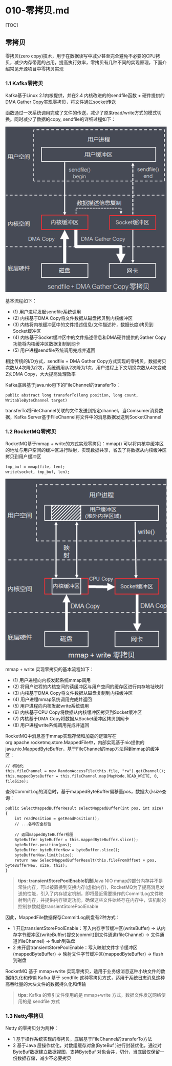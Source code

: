 # 010-零拷贝.md

[TOC]

## 零拷贝

零拷贝(zero copy)技术，用于在数据读写中减少甚至完全避免不必要的CPU拷贝，减少内存带宽的占用，提高执行效率，零拷贝有几种不同的实现原理，下面介绍常见开源项目中零拷贝实现

### 1.1 Kafka零拷贝

Kafka基于Linux 2.1内核提供，并在2.4 内核改进的的sendfile函数 + 硬件提供的DMA Gather Copy实现零拷贝，将文件通过socket传送

函数通过一次系统调用完成了文件的传送，减少了原来read/write方式的模式切换。同时减少了数据的copy, sendfile的详细过程如下：

![image-20210218180709841](../../../assets/image-20210218180709841.png)

基本流程如下：

- (1) 用户进程发起sendfile系统调用
- (2) 内核基于DMA Copy将文件数据从磁盘拷贝到内核缓冲区
- (3) 内核将内核缓冲区中的文件描述信息(文件描述符，数据长度)拷贝到Socket缓冲区
- (4) 内核基于Socket缓冲区中的文件描述信息和DMA硬件提供的Gather Copy功能将内核缓冲区数据复制到网卡
- (5) 用户进程sendfile系统调用完成并返回

相比传统的I/O方式，sendfile + DMA Gather Copy方式实现的零拷贝，数据拷贝次数从4次降为2次，系统调用从2次降为1次，用户进程上下文切换次数从4次变成2次DMA Copy，大大提高处理效率

Kafka底层基于java.nio包下的FileChannel的transferTo：

```
public abstract long transferTo(long position, long count, WritableByteChannel target)
```

transferTo将FileChannel关联的文件发送到指定channel，当Comsumer消费数据，Kafka Server基于FileChannel将文件中的消息数据发送到SocketChannel

### 1.2 RocketMQ零拷贝

RocketMQ基于mmap + write的方式实现零拷贝：mmap() 可以将内核中缓冲区的地址与用户空间的缓冲区进行映射，实现数据共享，省去了将数据从内核缓冲区拷贝到用户缓冲区

```
tmp_buf = mmap(file, len);
write(socket, tmp_buf, len);
```

![image-20210218180730367](../../../assets/image-20210218180730367.png)

mmap + write 实现零拷贝的基本流程如下：

- (1) 用户进程向内核发起系统mmap调用
- (2) 将用户进程的内核空间的读缓冲区与用户空间的缓存区进行内存地址映射
- (3) 内核基于DMA Copy将文件数据从磁盘复制到内核缓冲区
- (4) 用户进程mmap系统调用完成并返回
- (5) 用户进程向内核发起write系统调用
- (6) 内核基于CPU Copy将数据从内核缓冲区拷贝到Socket缓冲区
- (7) 内核基于DMA Copy将数据从Socket缓冲区拷贝到网卡
- (8) 用户进程write系统调用完成并返回

RocketMQ中消息基于mmap实现存储和加载的逻辑写在org.apache.rocketmq.store.MappedFile中，内部实现基于nio提供的java.nio.MappedByteBuffer，基于FileChannel的map方法得到mmap的缓冲区：

```
// 初始化
this.fileChannel = new RandomAccessFile(this.file, "rw").getChannel();
this.mappedByteBuffer = this.fileChannel.map(MapMode.READ_WRITE, 0, fileSize);
```

查询CommitLog的消息时，基于mappedByteBuffer偏移量pos，数据大小size查询：

```
public SelectMappedBufferResult selectMappedBuffer(int pos, int size) {
	int readPosition = getReadPosition();
	// ...各种安全校验
    
	// 返回mappedByteBuffer视图
	ByteBuffer byteBuffer = this.mappedByteBuffer.slice();
	byteBuffer.position(pos);
	ByteBuffer byteBufferNew = byteBuffer.slice();
	byteBufferNew.limit(size);
	return new SelectMappedBufferResult(this.fileFromOffset + pos, byteBufferNew, size, this);
}
```

> **tips: transientStorePoolEnable机制**Java NIO mmap的部分内存并不是常驻内存，可以被置换到交换内存(虚拟内存)，RocketMQ为了提高消息发送的性能，引入了内存锁定机制，即将最近需要操作的CommitLog文件映射到内存，并提供内存锁定功能，确保这些文件始终存在内存中，该机制的控制参数就是transientStorePoolEnable

因此，MappedFile数据保存CommitLog刷盘有2种方式：

- 1 开启transientStorePoolEnable：写入内存字节缓冲区(writeBuffer)  -> 从内存字节缓冲区(writeBuffer)提交(commit)到文件通道(fileChannel)  -> 文件通道(fileChannel) -> flush到磁盘
- 2 未开启transientStorePoolEnable：写入映射文件字节缓冲区(mappedByteBuffer) -> 映射文件字节缓冲区(mappedByteBuffer) -> flush到磁盘

RocketMQ 基于 mmap+write 实现零拷贝，适用于业务级消息这种小块文件的数据持久化和传输 Kafka 基于 sendfile 这种零拷贝方式，适用于系统日志消息这种高吞吐量的大块文件的数据持久化和传输

> **tips:** Kafka 的索引文件使用的是 mmap+write 方式，数据文件发送网络使用的是 sendfile 方式

### 1.3 Netty零拷贝

Netty 的零拷贝分为两种：

- 1 基于操作系统实现的零拷贝，底层基于FileChannel的transferTo方法
- 2 基于Java 层操作优化，对数组缓存对象(ByteBuf )进行封装优化，通过对ByteBuf数据建立数据视图，支持ByteBuf 对象合并，切分，当底层仅保留一份数据存储，减少不必要拷贝